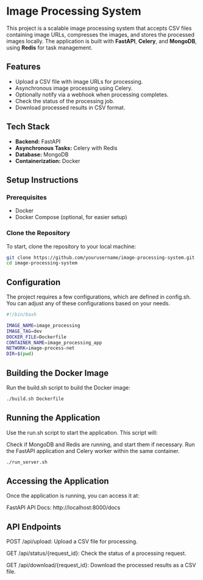 # Image Processing System

This project is a scalable image processing system that accepts CSV files containing image URLs, compresses the images, and stores the processed images locally. The application is built with **FastAPI**, **Celery**, and **MongoDB**, using **Redis** for task management.

## Features

- Upload a CSV file with image URLs for processing.
- Asynchronous image processing using Celery.
- Optionally notify via a webhook when processing completes.
- Check the status of the processing job.
- Download processed results in CSV format.

## Tech Stack

- **Backend:** FastAPI
- **Asynchronous Tasks:** Celery with Redis
- **Database:** MongoDB
- **Containerization:** Docker

## Setup Instructions

### Prerequisites

- Docker
- Docker Compose (optional, for easier setup)

### Clone the Repository

To start, clone the repository to your local machine:

```bash
git clone https://github.com/yourusername/image-processing-system.git
cd image-processing-system
```

## Configuration

The project requires a few configurations, which are defined in config.sh. You can adjust any of these configurations based on your needs.


```bash
#!/bin/bash

IMAGE_NAME=image_processing
IMAGE_TAG=dev
DOCKER_FILE=Dockerfile
CONTAINER_NAME=image_processing_app
NETWORK=image-process-net
DIR=$(pwd)

```

## Building the Docker Image

Run the build.sh script to build the Docker image:


```bash
./build.sh Dockerfile
```

## Running the Application
Use the run.sh script to start the application. This script will:

Check if MongoDB and Redis are running, and start them if necessary.
Run the FastAPI application and Celery worker within the same container.


```bash
./run_server.sh
```

## Accessing the Application
Once the application is running, you can access it at:

FastAPI API Docs: http://localhost:8000/docs

## API Endpoints
POST /api/upload: Upload a CSV file for processing.

GET /api/status/{request_id}: Check the status of a processing request.

GET /api/download/{request_id}: Download the processed results as a CSV file.